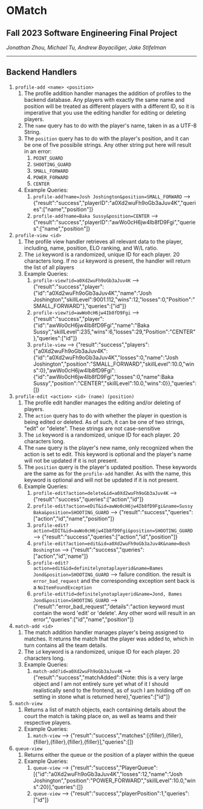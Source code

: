# OMatch
## Fall 2023 Software Engineering Final Project
*Jonathan Zhou, Michael Tu, Andrew Boyaciliger, Jake Stifelman*
<hr>

## Backend Handlers

1. `profile-add <name> <position>`
    1. The profile addition handler manages the addition of profiles to the backend database. Any players with exactly the same name and position will be treated as different players with a different ID, so it is imperative that you use the editing handler for editing or deleting players.
    2. The `name` query has to do with the player's name, taken in as a UTF-8 String.
    3. The `position` query has to do with the player's position, and it can be one of five possibile strings. Any other string put here will result in an error:
          1. `POINT_GUARD`
          2. `SHOOTING_GUARD`
          3. `SMALL_FORWARD`
          4. `POWER_FORWARD`
          5. `CENTER`
    5. Example Queries:
          1. `profile-add?name=Josh Joshington&position=SMALL_FORWARD` --> {"result":"success","playerID":"a0Xd2wuFh9oGb3aJuv4K","queries":["name","position"]}
          2. `profile-add?name=Baka Sussy&position=CENTER` --> {"result":"success","playerID":"awWo0cH6jw4Ib8fD9Fgi","queries":["name","position"]}
2. `profile-view <id>`
   1. The profile view handler retrieves all relevant data to the player, including, name, position, ELO ranking, and W/L ratio. 
   2. The `id` keyword is a randomized, unique ID for each player. 20 characters long. If no `id` keyword is present, the handler will return the list of all players
   3. Example Queries:
        1. `profile-view?id=a0Xd2wuFh9oGb3aJuv4K` --> {"result":"success","player":{"id":"a0Xd2wuFh9oGb3aJuv4K","name":"Josh Joshington","skillLevel":9001.112,"wins":12,"losses":0,"Position":"SMALL_FORWARD"},"queries":["id"]}
        2. `profile-view?id=awWo0cH6jw4Ib8fD9Fgi` --> {"result":"success","player":{"id":"awWo0cH6jw4Ib8fD9Fgi","name":"Baka Sussy","skillLevel":235,"wins":6,"losses":29,"Position":"CENTER"},"queries":["id"]}
        3. `profile-view` --> {"result":"success","players":{"a0Xd2wuFh9oGb3aJuv4K":{"id":"a0Xd2wuFh9oGb3aJuv4K","losses":0,"name":"Josh Joshington","position":"SMALL_FORWARD","skillLevel":10.0,"wins":0},"awWo0cH6jw4Ib8fD9Fgi":{"id":"awWo0cH6jw4Ib8fD9Fgi","losses":0,"name":Baka Sussy","position":"CENTER","skillLevel":10.0,"wins":0}},"queries":[]}
3. `profile-edit <action> <id> (name) (position)`
   1. The profile edit handler manages the editing and/or deleting of players.
   2. The `action` query has to do with whether the player in question is being edited or deleted. As of such, it can be one of two strings, "edit" or "delete". These strings are not case-sensitive
   3. The `id` keyword is a randomized, unique ID for each player. 20 characters long.
   4. The `name` query is the player's new name, only recognized when the action is set to edit. This keyword is optional and the player's name will not be updated if it is not present.
   5. The `position` query is the player's updated position. These keywords are the same as for the `profile-add` handler. As with the name, this keyword is optional and will not be updated if it is not present.
   6. Example Queries:
      1. `profile-edit?action=delete&id=a0Xd2wuFh9oGb3aJuv4K` --> {"result":"success","queries":["action","id"]}
      2. `profile-edit?action=eDiT&id=awWo0cH6jw4Ib8fD9Fgi&name=Sussy Baka&position=SHOOTING_GUARD` --> {"result":"success","queries":["action","id","name","position"]}
      3. `profile-edit?action=EDIT&id=awWo0cH6jw4Ib8fD9Fgi&position=SHOOTING_GUARD` --> {"result":"success","queries":["action","id","position"]}
      4. `profile-edit?action=edit&id=a0Xd2wuFh9oGb3aJuv4K&name=Bosh Boshington` --> {"result":"success","queries":["action","id",'name"]}
      5. `profile-edit?action=edit&id=definitelynotaplayerid&name=Bames Jond&position=SHOOTING_GUARD` --> failure condition. the result is `error_bad_request` and the corresponding exception sent back is a `NoItemFoundException`
      6. `profile-edit?id=definitelynotaplayerid&name=Jond, Bames Jond&position=SHOOTING_GUARD` --> {"result":"error_bad_request","details":"action keyword must contain the word 'edit' or 'delete'. Any other word will result in an error","queries":["id","name","position"]}
4. `match-add <id>`
   1. The match addition handler manages player's being assigned to matches. It returns the match that the player was added to, which in turn contains all the team details.
   2. The `id` keyword is a randomized, unique ID for each player. 20 characters long.
   3. Example Queries:
      1. `match-add?id=a0Xd2wuFh9oGb3aJuv4K` --> {"result":"success","matchAdded":{Note: this is a very large object and I am not entirely sure yet what of it I should realistically send to the frontend, as of such I am holding off on setting in stone what is returned here},"queries":["id"]}
5. `match-view`
   1. Returns a list of match objects, each containing details about the court the match is taking place on, as well as teams and their respective players.
   2. Example Queries:
      1. `match-view` --> {"result":"success","matches":[{filler},{filler},{filler},{filler},{filler},{filler}],"queries":[]}
5. `queue-view`
   1. Returns either the queue or the position of a player within the queue
   2. Example Queries:
      1. `queue-view` --> {"result":"success","PlayerQueue":[{"id":"a0Xd2wuFh9oGb3aJuv4K","losses":12,"name":"Josh Joshington","position":"POWER_FORWARD","skillLevel":10.0,"wins":20}],"queries":[]}
      2. `queue-view` --> {"result":"success","playerPosition":1,"queries":["id"]}
